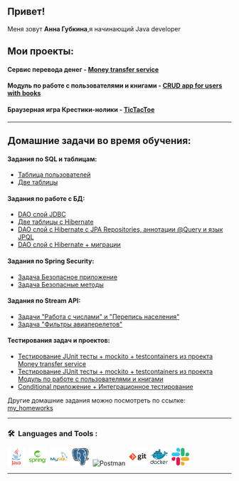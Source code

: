 ## Привет!
Меня зовут **Анна Губкина**,я начинающий Java developer



## Мои проекты:
#### Сервис перевода денег - [Money transfer service](https://github.com/AnnaGubkina/MoneyTransferService)
#### Модуль по работе с пользователями и книгами - [CRUD app for users with books](https://github.com/AnnaGubkina/Ylab_Spring/tree/test_containers)
#### Браузерная игра Крестики-нолики - [TicTacToe](https://github.com/AnnaGubkina/TicTacToe)

---

## Домашние задачи во время обучения:

#### Задания по SQL и таблицам:
* [Таблица пользователей](https://github.com/AnnaGubkina/Users_Table_SQL)
* [Две таблицы](https://github.com/AnnaGubkina/Two_SQL_tables)

#### Задания по работе с БД:
* [DAO слой JDBC](https://github.com/AnnaGubkina/JDBC_Layer/tree/master)
* [Две таблицы с Hibernate](https://github.com/AnnaGubkina/JDBC_Layer/tree/hibernate)
* [DAO слой c Hibernate с JPA Repositories, аннотации @Query и язык JPQL](https://github.com/AnnaGubkina/Hibernate_layer/tree/jpa-repository-query)
* [DAO слой c Hibernate + миграции](https://github.com/AnnaGubkina/Hibernate_layer/tree/migration-hibernate)

#### Задания по Spring Security:
* [Задача Безопасное приложение](https://github.com/AnnaGubkina/Hibernate_layer/tree/spring_security_endpoints)
* [Задача Безопасные методы](https://github.com/AnnaGubkina/Hibernate_layer/tree/spring_security_methods)

#### Задания по Stream API:
* [Задачи "Работа с числами" и "Перепись населения" ](https://github.com/AnnaGubkina/Stream-Api-Homeworks/tree/master)
* [Задача "Фильтры авиаперелетов" ](https://github.com/AnnaGubkina/Flight_filters)


#### Тестирования задач и проектов:
* [Тестирование  JUnit тесты + mockito + testcontainers из проекта Money transfer service](https://github.com/AnnaGubkina/MoneyTransferService/tree/master/src/test/java/ru/netology/moneytransferservice)
* [Тестирование  JUnit тесты + mockito + testcontainers из проекта Модуль по работе с пользователями и книгами](https://github.com/AnnaGubkina/Ylab_Spring/tree/test_containers/src/test/java/com/edu/ulab/app_ylab)
* [Conditional приложение + Интеграционное тестирование](https://github.com/AnnaGubkina/Conditional)



Другие домашние задания можно посмотреть по ссылке: [my_homeworks](https://github.com/AnnaGubkina/my_homeworks)

---

### 🛠 &nbsp;Languages and Tools :
<p>
<img src="https://github.com/devicons/devicon/blob/master/icons/java/java-original-wordmark.svg" title="Java" alt="Java" width="40" height="40"/>&nbsp;
<img src="https://github.com/devicons/devicon/blob/master/icons/spring/spring-original-wordmark.svg" title="Spring" alt="Spring" width="40" height="40"/>&nbsp;
<img src="https://github.com/devicons/devicon/blob/master/icons/mysql/mysql-original-wordmark.svg" title="MySQL"  alt="MySQL" width="40" height="40"/>&nbsp;
<img src="https://github.com/devicons/devicon/blob/master/icons/postgresql/postgresql-original.svg"  title="PostgreSQL" **alt="PostgreSQL" width="40" height="40"/>&nbsp; 
<img src="https://www.vectorlogo.zone/logos/getpostman/getpostman-icon.svg" title="Postman"  alt="Postman" width="40" height="40"/>&nbsp;
<img src="https://github.com/devicons/devicon/blob/master/icons/git/git-original-wordmark.svg" title="Git" **alt="Git" width="40" height="40"/>&nbsp;
<img src="https://github.com/devicons/devicon/blob/master/icons/docker/docker-original-wordmark.svg"  title="Docker" **alt="Docker" width="40" height="40"/>&nbsp;
<img src="https://github.com/devicons/devicon/blob/master/icons/slack/slack-original.svg"  title="Slack" **alt="Slack" width="40" height="40"/>&nbsp; 
 
</p>

---



<!--
**AnnaGubkina/AnnaGubkina** is a ✨ _special_ ✨ repository because its `README.md` (this file) appears on your GitHub profile.

Here are some ideas to get you started:

- 🔭 I’m currently working on ...
- 🌱 I’m currently learning ...
- 👯 I’m looking to collaborate on ...
- 🤔 I’m looking for help with ...
- 💬 Ask me about ...
- 📫 How to reach me: ...
- 😄 Pronouns: ...
- ⚡ Fun fact: ...
-->
